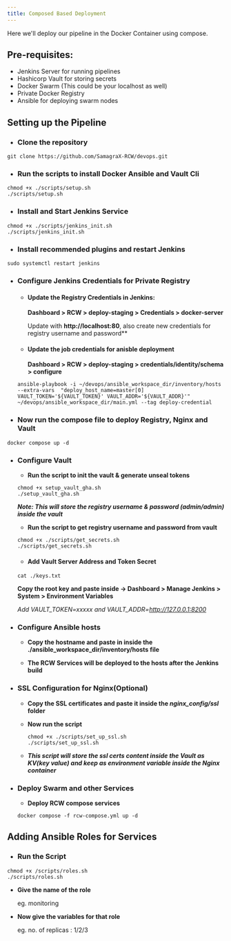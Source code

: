 ```yaml
---
title: Composed Based Deployment
---
```


<head>
  <title>Environment Setup</title>
  <meta
    name="description"
    content="Here we'll deploy our pipeline in the Docker Container"
  />
</head>

Here we'll deploy our pipeline in the Docker Container using compose.

## Pre-requisites:
- Jenkins Server for running pipelines
- Hashicorp Vault for storing secrets
- Docker Swarm (This could be your localhost as well)
- Private Docker Registry
- Ansible for deploying swarm nodes

## Setting up the Pipeline
- ### **Clone the repository**
```
git clone https://github.com/SamagraX-RCW/devops.git
```


- ### **Run the scripts to install Docker Ansible and Vault Cli** 
```
chmod +x ./scripts/setup.sh
./scripts/setup.sh
```
<!-- - Get your SSL key from CA(Certified Authority) and paste it inside the ssl certificate(docker-registry.crt) -->

- ### **Install and Start Jenkins Service**
```
chmod +x ./scripts/jenkins_init.sh
./scripts/jenkins_init.sh
```

- ### **Install recommended plugins and restart Jenkins**
```
sudo systemctl restart jenkins
```

- ### **Configure Jenkins Credentials for Private Registry**
    - #### **Update the Registry Credentials in Jenkins:** 

        **Dashboard > RCW > deploy-staging > Credentials > docker-server**
        
        Update with **http://localhost:80**, also create new credentials for registry username and password**

    - #### **Update the job credentials for anisble deployment**

      **Dashboard > RCW > deploy-staging > credentials/identity/schema > configure**

    ```
    ansible-playbook -i ~/devops/ansible_workspace_dir/inventory/hosts --extra-vars  "deploy_host_name=master[0] VAULT_TOKEN='${VAULT_TOKEN}' VAULT_ADDR='${VAULT_ADDR}'" ~/devops/ansible_workspace_dir/main.yml --tag deploy-credential
    ```


- ### **Now run the compose file to deploy Registry, Nginx and Vault** 
```
docker compose up -d
```

- ### **Configure Vault**

  - **Run the script to init the vault & generate unseal tokens**
  ```
  chmod +x setup_vault_gha.sh
  ./setup_vault_gha.sh
  ```

  ***Note: This will store the registry username & password (admin/admin) inside the vault***

  - **Run the script to get registry username and password from vault**

  ```
  chmod +x ./scripts/get_secrets.sh
  ./scripts/get_secrets.sh
  ```

  - #### **Add Vault Server Address and Token Secret**

  ```
  cat ./keys.txt
  ```

  **Copy the root key and paste inside -> Dashboard > Manage Jenkins > System > Environment Variables**

  *Add VAULT_TOKEN=xxxxx and VAULT_ADDR=http://127.0.0.1:8200*

- ### **Configure Ansible hosts**
  - **Copy the hostname and paste in inside the ./ansible_workspace_dir/inventory/hosts file**

  - **The RCW Services will be deployed to the hosts after the Jenkins build**

- ### **SSL Configuration for Nginx**(Optional)
  - **Copy the SSL certificates and paste it inside the *nginx_config/ssl* folder**

  - **Now run the script**
    ```
    chmod +x ./scripts/set_up_ssl.sh
    ./scripts/set_up_ssl.sh
    ```
  
  - ***This script will store the ssl certs content inside the Vault as KV(key value) and keep as environment variable inside the Nginx container***

- ### **Deploy Swarm and other Services**
  - **Deploy RCW compose services**
  ```
  docker compose -f rcw-compose.yml up -d
  ```

## Adding Ansible Roles for Services

- ### **Run the Script**

```
chmod +x /scripts/roles.sh
./scripts/roles.sh
```

- **Give the name of the role**

    eg. monitoring


- **Now give the variables for that role**

    eg. no. of replicas : 1/2/3
